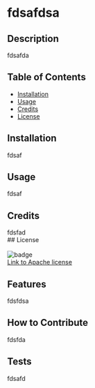 
    
# fdsafdsa

## Description
fdsafda

## Table of Contents

- [Installation](#installation)
- [Usage](#usage)
- [Credits](#credits)
- [License](#license)

## Installation

fdsaf

## Usage

fdsaf

## Credits

fdsfad
<br>## License<br><br>![badge](https://img.shields.io/badge/license-Apache-lightblue)<br>[Link to Apache license](https://www.apache.org/licenses/LICENSE-2.0)

## Features

fdsfdsa

## How to Contribute

fdsfda

## Tests

fdsafd
